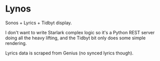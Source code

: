 # Lynos

Sonos + Lyrics + Tidbyt display.

I don't want to write Starlark complex logic so it's a Python REST server doing all the heavy lifting, and the Tidbyt bit only does some simple rendering.

Lyrics data is scraped from Genius (no synced lyrics though). 
